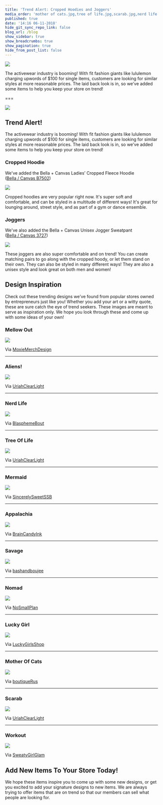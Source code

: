 ```yaml
---
title: 'Trend Alert: Cropped Hoodies and Joggers'
media_order: 'mother of cats.jpg,tree of life.jpg,scarab.jpg,nerd life.jpg,barbell.jpg,lucky Girl.jpg,Nomad.jpg,savage.jpg,mermaid.jpg,Joggers.jpg,hoodie.jpg,mellow out.jpg,trend alert.jpg,whale.jpg,abduction.jpg,landscape.jpg'
published: true
date: '14:16 06-11-2018'
hide_git_sync_repo_link: false
blog_url: /blog
show_sidebar: true
show_breadcrumbs: true
show_pagination: true
hide_from_post_list: false
---
```


![](trend%20alert.jpg)

The activewear industry is booming! With fit fashion giants like lululemon charging upwords of $100 for single items, customers are looking for similar styles at more reasonable prices. The laid back look is in, so we've added some items to help you keep your store on trend!

===

![](trend%20alert.jpg)

## Trend Alert!

The activewear industry is booming! With fit fashion giants like lululemon charging upwords of $100 for single items, customers are looking for similar styles at more reasonable prices. The laid back look is in, so we've added some items to help you keep your store on trend!

### Cropped Hoodie

We've added the Bella + Canvas Ladies’ Cropped Fleece Hoodie <br>
([Bella / Canvas B7502](https://printaura.com/product-view/?v=1&hdn=NTkw))

![](hoodie.jpg)

Cropped hoodies are very popular right now. It's super soft and comfortable, and can be styled in a multitude of different ways! It's great for lounging around, street style, and as part of a gym or dance ensemble. 

### Joggers

We've also added the Bella + Canvas Unisex Jogger Sweatpant <br>
([Bella / Canvas 3727](https://printaura.com/product-view/?v=1&hdn=NTkx))

![](Joggers.jpg)

These joggers are also super comfortable and on trend! You can create matching pairs to go along with the cropped hoody, or let them stand on their own. They can also be styled in many different ways! They are also a unisex style and look great on both men and women! 

## Design Inspiration

Check out these trending designs we've found from popular stores owned by entrepreneurs just like you! Whether you add your art or a witty quote, these are sure catch the eye of trend seekers. These images are meant to serve as inspiration only. We hope you look through these and come up with some ideas of your own!

### Mellow Out

![](mellow%20out.jpg)

Via [MoxieMerchDesign](https://www.etsy.com/shop/MoxieMerchDesign)

-------------------------------------

### Aliens!

![](abduction.jpg)

Via [UriahClearLight](https://www.etsy.com/shop/UriahClearLight)

-------------------------------------

### Nerd Life 

![](nerd%20life.jpg)

Via [BlasphemeBout](https://www.etsy.com/shop/BlasphemeBout)

-------------------------------------

### Tree Of Life

![](tree%20of%20life.jpg)

Via [UriahClearLight](https://www.etsy.com/shop/UriahClearLight)

------------------------------------

### Mermaid

![](mermaid.jpg)

Via [SincerelySweetSSB](https://www.etsy.com/shop/SincerelySweetSSB)

-------------------------------------

### Appalachia

![](landscape.jpg)

Via [BrainCandyInk](https://www.etsy.com/shop/BrainCandyInk)

-------------------------------------

### Savage

![](savage.jpg)

Via [bashandboujee](https://www.etsy.com/shop/bashandboujee)

-------------------------------------

### Nomad

![](Nomad.jpg)

Via [NoSmallPlan](https://www.etsy.com/shop/NoSmallPlan?ref=l2-shopheader-name)

-------------------------------------

### Lucky Girl

![](lucky%20Girl.jpg)

Via [LuckyGirlsShop](https://www.etsy.com/shop/LuckyGirlsShop)

-------------------------------------

### Mother Of Cats

![](mother%20of%20cats.jpg)

Via [boutiqueRus](https://www.etsy.com/shop/boutiqueRus)

-------------------------------------

### Scarab 

![](scarab.jpg)

Via [UriahClearLight](https://www.etsy.com/shop/UriahClearLight)

-------------------------------------

### Workout

![](barbell.jpg)

Via [SweatyGirlGlam](https://www.etsy.com/shop/SweatyGirlGlam)

## Add New Items To Your Store Today!

We hope these items inspire you to come up with some new designs, or get you excited to add your signature designs to new items. We are always trying to offer items that are on trend so that our members can sell what people are looking for.
